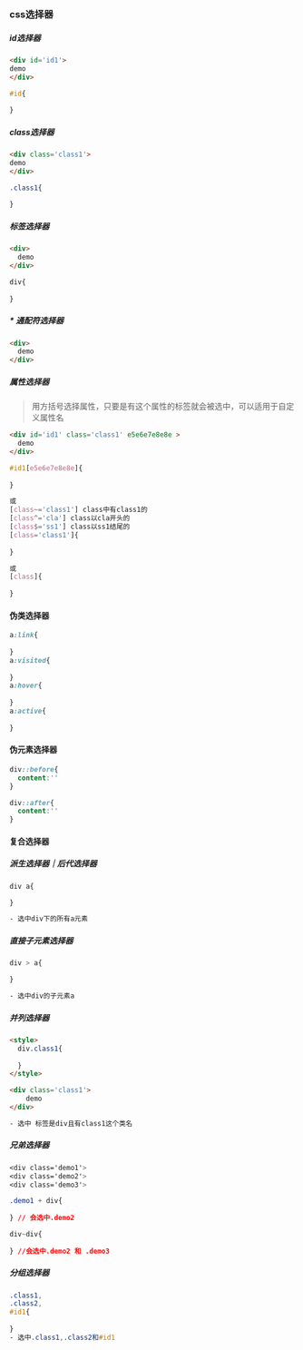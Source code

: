 ### css选择器

##### id选择器

```html
<div id='id1'>
demo
</div>
```

```css
#id{
  
}
```



##### class选择器

```html
<div class='class1'>
demo
</div>
```

```css
.class1{
  
}
```



##### 标签选择器

```html
<div>
  demo
</div>
```

```css
div{
  
}
```



##### * 通配符选择器

```html
<div>
  demo
</div>
```



##### 属性选择器

> 用方括号选择属性，只要是有这个属性的标签就会被选中，可以适用于自定义属性名

```html
<div id='id1' class='class1' e5e6e7e8e8e >
  demo
</div>
```

```css
#id1[e5e6e7e8e8e]{
  
}

或
[class~='class1'] class中有class1的
[class^='cla'] class以cla开头的
[class$='ss1'] class以ss1结尾的
[class='class1']{
  
}

或
[class]{
  
}
```

#### 伪类选择器

```css
a:link{
  
}
a:visited{
  
}
a:hover{
  
}
a:active{
  
}

```



#### 伪元素选择器

```css
div::before{
  content:''
}

div::after{
  content:''
}
```



#### 复合选择器

##### 派生选择器｜后代选择器

```css
div a{

}

- 选中div下的所有a元素
```

##### 直接子元素选择器

```css 
div > a{

}

- 选中div的子元素a
```

##### 并列选择器

```html
<style>
  div.class1{
    
  }
</style>

<div class='class1'>
	demo
</div>

- 选中 标签是div且有class1这个类名
```

##### 兄弟选择器

```css
<div class='demo1'>
<div class='demo2'>
<div class='demo3'>

.demo1 + div{
  
} // 会选中.demo2

div~div{
  
} //会选中.demo2 和 .demo3
```





##### 分组选择器

```css
.class1,
.class2,
#id1{
  
}
- 选中.class1,.class2和#id1
```

